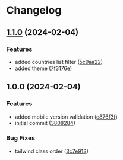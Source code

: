 # Changelog

## [1.1.0](https://github.com/mazkaaa/gempax/compare/v1.0.0...v1.1.0) (2024-02-04)


### Features

* added countries list filter ([5c9aa22](https://github.com/mazkaaa/gempax/commit/5c9aa221ae33c4a5d70982f4c14199239e24ff24))
* added theme ([7f3176e](https://github.com/mazkaaa/gempax/commit/7f3176ec94bfebd5af7cd976c9f39f713ba8f98b))

## 1.0.0 (2024-02-04)


### Features

* added mobile version validation ([c876f3f](https://github.com/mazkaaa/gempax/commit/c876f3ff2a6c038398d259a972628c9194f051d5))
* initial commit ([3808284](https://github.com/mazkaaa/gempax/commit/38082845cef7a0b4c47c2a745af637debbda5c42))


### Bug Fixes

* tailwind class order ([3c7e913](https://github.com/mazkaaa/gempax/commit/3c7e913d1eab761b55ac58d137fac521e68d4c41))
